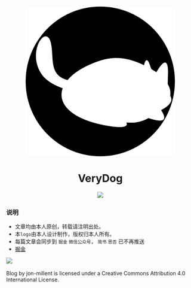 <p align="center">
  <img alt="logo" src="https://raw.githubusercontent.com/Jon-Millent/blog/master/images/main/verydog.png" width="400" max-width="100%">
</p>


<h1 align="center">
VeryDog
</h1>

<p align="center">
  <a href="https://opensource.org/licenses/mit-license.php">
    <img src="https://badges.frapsoft.com/os/gpl/gpl.svg?v=103">
  </a>
</p>


### 说明
* 文章均由本人原创，转载请注明出处。
* 本`logo`由本人设计制作，版权归本人所有。
* 每篇文章会同步到 `掘金` `微信公众号`， `简书` `思否` 已不再推送
* <a href="https://juejin.im/user/5a4c4d366fb9a045055e8424">掘金</a>
<img src="https://camo.githubusercontent.com/005cfe27b7c4520ac0d6b607d6a7e33f5ad4eb6e/68747470733a2f2f692e6372656174697665636f6d6d6f6e732e6f72672f6c2f62792f342e302f38387833312e706e67">



Blog by jon-millent is licensed under a Creative Commons Attribution 4.0 International License.

